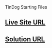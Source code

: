 TinDog Starting Files
## [Live Site URL](https://harshitsoni2000.github.io/tINdOG/)
## [Solution URL](https://github.com/Harshitsoni2000/tINdOG)
